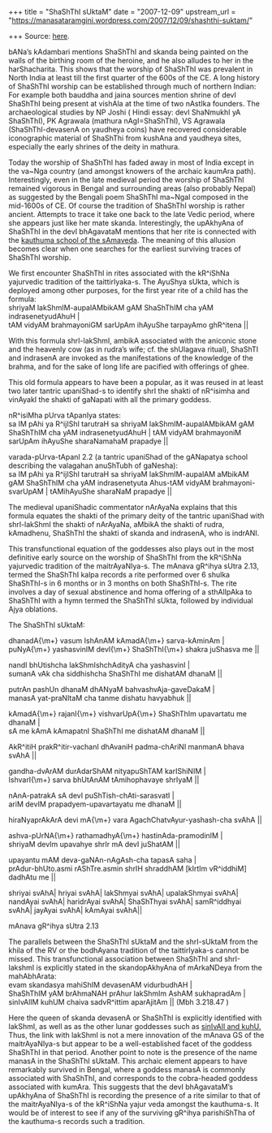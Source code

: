 +++
title = "ShaShThI sUktaM"
date = "2007-12-09"
upstream_url = "https://manasataramgini.wordpress.com/2007/12/09/shashthi-suktam/"

+++
Source: [here](https://manasataramgini.wordpress.com/2007/12/09/shashthi-suktam/).

bANa’s kAdambari mentions ShaShThI and skanda being painted on the walls of the birthing room of the heroine, and he also alludes to her in the harShacharita. This shows that the worship of ShaShThI was prevalent in North India at least till the first quarter of the 600s of the CE. A long history of ShaShThI worship can be established through much of northern Indian: For example both bauddha and jaina sources mention shrine of devI ShaShThI being present at vishAla at the time of two nAstIka founders. The archaeological studies by NP Joshi ( Hindi essay: devI ShaNmukhI yA ShaShThI), PK Agrawala (mathura nAgI=ShaShThI), VS Agrawala (ShaShThI-devasenA on yaudheya coins) have recovered considerable iconographic material of ShaShThi from kushAna and yaudheya sites, especially the early shrines of the deity in mathura.

Today the worship of ShaShThI has faded away in most of India except in the va\~Nga country (and amongst knowers of the archaic kaumAra path). Interestingly, even in the late medieval period the worship of ShaShThI remained vigorous in Bengal and surrounding areas (also probably Nepal) as suggested by the Bengali poem ShaShThI ma\~Ngal composed in the mid-1600s of CE. Of course the tradition of ShaShThI worship is rather ancient. Attempts to trace it take one back to the late Vedic period, where she appears just like her mate skanda. Interestingly, the upAkhyAna of ShaShThI in the devI bhAgavataM mentions that her rite is connected with the [kauthuma school of the sAmaveda](http://manasataramgini.wordpress.com/2006/01/vrata-of-our-dear-goddess.html). The meaning of this allusion becomes clear when one searches for the earliest surviving traces of ShaShThI worship.

We first encounter ShaShThI in rites associated with the kR^iShNa yajurvedic tradition of the taittirIyaka-s. The AyuShya sUkta, which is deployed among other purposes, for the first year rite of a child has the formula:  
shriyaM lakShmIM-aupalAMbikAM gAM ShaShThIM cha yAM indrasenetyudAhuH \|  
tAM vidyAM brahmayoniGM sarUpAm ihAyuShe tarpayAmo ghR^itena \|\|

With this formula shrI-lakShmI, ambikA associated with the aniconic stone and the heavenly cow (as in rudra’s wife; cf. the shUlagava ritual), ShaShTI and indrasenA are invoked as the manifestations of the knowledge of the brahma, and for the sake of long life are pacified with offerings of ghee.

This old formula appears to have been a popular, as it was reused in at least two later tantric upaniShad-s to identify shrI the shakti of nR^isimha and vinAyakI the shakti of gaNapati with all the primary goddess.

nR^isiMha pUrva tApanIya states:  
sa IM pAhi ya R^ijIShI tarutraH sa shriyaM lakShmIM-aupalAMbikAM gAM ShaShThIM cha yAM indrasenetyudAhuH \| tAM vidyAM brahmayoniM sarUpAm ihAyuShe sharaNamahaM prapadye \|\|

varada-pUrva-tApanI 2.2 (a tantric upaniShad of the gANapatya school describing the valagahan anuShTubh of gaNesha):  
sa IM pAhi ya R^ijIShI tarutraH sa shriyaM lakShmIM-aupalAM aMbikAM gAM ShaShThIM cha yAM indrasenetyuta Ahus-tAM vidyAM brahmayoni-svarUpAM \| tAMihAyuShe sharaNaM prapadye \|\|

The medieval upaniShadic commentator nArAyaNa explains that this formula equates the shakti of the primary deity of the tantric upaniShad with shrI-lakShmI the shakti of nArAyaNa, aMbikA the shakti of rudra, kAmadhenu, ShaShThI the shakti of skanda and indrasenA, who is indrANI.

This transfunctional equation of the goddesses also plays out in the most definitive early source on the worship of ShaShThI from the kR^iShNa yajurvedic tradition of the maitrAyaNIya-s. The mAnava gR^ihya sUtra 2.13, termed the ShaShThI kalpa records a rite performed over 6 shulka ShaShThI-s in 6 months or in 3 months on both ShaShThI-s. The rite involves a day of sexual abstinence and homa offering of a sthAlIpAka to ShaShThI with a hymn termed the ShaShThI sUkta, followed by individual Ajya oblations.

The ShaShThI sUktaM:

dhanadA{\\m+} vasum IshAnAM kAmadA{\\m+} sarva-kAminAm \|  
puNyA{\\m+} yashasvinIM devI{\\m+} ShaShThI{\\m+} shakra juShasva me \|\|

nandI bhUtishcha lakShmIshchAdityA cha yashasvinI \|  
sumanA vAk cha siddhishcha ShaShThI me dishatAM dhanaM \|\|

putrAn pashUn dhanaM dhANyaM bahvashvAja-gaveDakaM \|  
manasA yat-praNItaM cha tanme dishatu havyabhuk \|\|

kAmadA{\\m+} rajanI{\\m+} vishvarUpA{\\m+} ShaShThIm upavartatu me dhanaM \|  
sA me kAmA kAmapatnI ShaShThI me dishatAM dhanaM \|\|

AkR^itiH prakR^itir-vachanI dhAvaniH padma-chAriNI manmanA bhava svAhA \|\|

gandha-dvArAM durAdarShAM nityapuShTAM karIShiNIM \|  
IshvarI{\\m+} sarva bhUtAnAM tAmihophavaye shrIyaM \|\|

nAnA-patrakA sA devI puShTish-chAti-sarasvatI \|  
ariM devIM prapadyem-upavartayatu me dhanaM \|\|

hiraNyaprAkArA devi mA{\\m+} vara AgachChatvAyur-yashash-cha svAhA \|\|

ashva-pUrNA{\\m+} rathamadhyA{\\m+} hastinAda-pramodinIM \|  
shriyaM devIm upavahye shrIr mA devI juShatAM \|\|

upayantu mAM deva-gaNAn-nAgAsh-cha tapasA saha \|  
prAdur-bhUto.asmi rAShTre.asmin shrIH shraddhAM \[kIrtIm vR^iddhiM\] dadhAtu me \|\|

shriyai svAhA\| hriyai svAhA\| lakShmyai svAhA\| upalakShmyai svAhA\| nandAyai svAhA\| haridrAyai svAhA\| ShaShThyai svAhA\| samR^iddhyai svAhA\| jayAyai svAhA\| kAmAyai svAhA\|\|

mAnava gR^ihya sUtra 2.13

The parallels between the ShaShThI sUktaM and the shrI-sUktaM from the khila of the RV or the bodhAyana tradition of the taittirIyaka-s cannot be missed. This transfunctional association between ShaShThI and shrI-lakshmI is explicitly stated in the skandopAkhyAna of mArkaNDeya from the mahAbhArata:  
evam skandasya mahiShIM devasenAM vidurbudhAH \|  
ShaShThIM yAM brAhmaNAH prAhur lakShmIm AshAM sukhapradAm \|  
sinIvAlIM kuhUM chaiva sadvR^ittim aparAjitAm \|\| (Mbh 3.218.47 )

Here the queen of skanda devasenA or ShaShThI is explicitly identified with lakShmI, as well as as the other lunar goddesses such as [sinIvAlI and kuhU.](http://manasataramgini.wordpress.com/2006/10/ekanamsha-in-nastika-myth-making-and.html) Thus, the link with lakShmI is not a mere innovation of the mAnava GS of the maitrAyaNIya-s but appear to be a well-established facet of the goddess ShaShThI in that period. Another point to note is the presence of the name manasA in the ShaShThI sUktaM. This archaic element appears to have remarkably survived in Bengal, where a goddess manasA is commonly associated with ShaShThI, and corresponds to the cobra-headed goddess associated with kumAra. This suggests that the devI bhAgavataM’s upAkhyAna of ShaShThI is recording the presence of a rite similar to that of the maitrAyaNIya-s of the kR^iShNa yajur veda amongst the kauthuma-s. It would be of interest to see if any of the surviving gR^ihya parishiShTha of the kauthuma-s records such a tradition.

